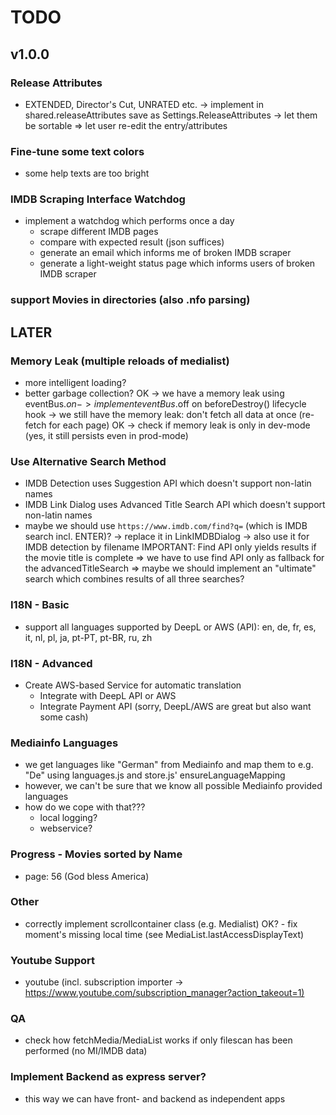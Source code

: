 # TODO

## v1.0.0

### Release Attributes

- EXTENDED, Director's Cut, UNRATED etc.
-> implement in shared.releaseAttributes save as Settings.ReleaseAttributes
-> let them be sortable
=> let user re-edit the entry/attributes

### Fine-tune some text colors

- some help texts are too bright

### IMDB Scraping Interface Watchdog

- implement a watchdog which performs once a day
  - scrape different IMDB pages
  - compare with expected result (json suffices)
  - generate an email which informs me of broken IMDB scraper
  - generate a light-weight status page which informs users of broken IMDB scraper

### support Movies in directories (also .nfo parsing)

## LATER

### Memory Leak (multiple reloads of medialist)

- more intelligent loading?
- better garbage collection?
OK -> we have a memory leak using eventBus.$on -> implement eventBus.$off on beforeDestroy() lifecycle hook
-> we still have the memory leak: don't fetch all data at once (re-fetch for each page)
OK -> check if memory leak is only in dev-mode (yes, it still persists even in prod-mode)

### Use Alternative Search Method

- IMDB Detection uses Suggestion API which doesn't support non-latin names
- IMDB Link Dialog uses Advanced Title Search API which doesn't support non-latin names
- maybe we should use `https://www.imdb.com/find?q=` (which is IMDB search incl. ENTER)?
-> replace it in LinkIMDBDialog
-> also use it for IMDB detection by filename
IMPORTANT: Find API only yields results if the movie title is complete
=> we have to use find API only as fallback for the advancedTitleSearch
=> maybe we should implement an "ultimate" search which combines results of all three searches?

### I18N - Basic
- support all languages supported by DeepL or AWS (API):
    en, de, fr, es, it, nl, pl, ja, pt-PT, pt-BR, ru, zh

### I18N - Advanced
- Create AWS-based Service for automatic translation
  - Integrate with DeepL API or AWS
  - Integrate Payment API (sorry, DeepL/AWS are great but also want some cash)

### Mediainfo Languages

- we get languages like "German" from Mediainfo and map them to e.g. "De" using languages.js and store.js' ensureLanguageMapping
- however, we can't be sure that we know all possible Mediainfo provided languages
- how do we cope with that???
  - local logging?
  - webservice?

### Progress - Movies sorted by Name

- page: 56 (God bless America)

### Other

- correctly implement scrollcontainer class (e.g. Medialist)
OK? - fix moment's missing local time (see MediaList.lastAccessDisplayText)

### Youtube Support

- youtube (incl. subscription importer -> <https://www.youtube.com/subscription_manager?action_takeout=1)>

### QA

- check how fetchMedia/MediaList works if only filescan has been performed (no MI/IMDB data)

### Implement Backend as express server?

- this way we can have front- and backend as independent apps
